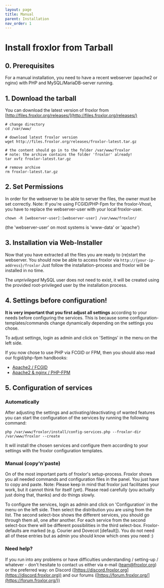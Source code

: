 ```yaml
---
layout: page
title: Manual
parent: Installation
nav_order: 1
---
```


# Install froxlor from Tarball

## 0. Prerequisites

For a manual installation, you need to have a recent webserver (apache2 or nginx) with PHP and MySQL/MariaDB-server running.

## 1. Download the tarball

You can download the latest version of froxlor from [http://files.froxlor.org/releases/](http://files.froxlor.org/releases/)

````shell
# change directory
cd /var/www/

# download latest froxlor version
wget http://files.froxlor.org/releases/froxlor-latest.tar.gz

# the content should go in to the folder /var/www/froxlor
# note: the archive contains the folder 'froxlor' already!
tar xvfz froxlor-latest.tar.gz

# remove archive
rm froxlor-latest.tar.gz
````

## 2. Set Permissions

In order for the webserver to be able to server the files, the owner must be set correctly. Note: If you're using FCGID/PHP-Fpm for the froxlor-Vhost, you have to replace the webserver-user with your local froxlor-user.

````shell
chown -R [webserver-user]:[webserver-user] /var/www/froxlor/
````

(the 'webserver-user' on most systems is 'www-data' or 'apache')

## 3. Installation via Web-Installer

Now that you have extracted all the files you are ready to (re)start the webserver. You should now be able to access froxlor via `http://{your-ip-address}/froxlor` Just follow the installation-process and froxlor will be installed in no time.

The _unprivileged_ MySQL user does not need to exist, it will be created using the provided root-privileged user by the installation process.

## 4. Settings before configuration!

**It is very important that you first adjust all settings** according to your needs before configuring the services. This is because some configuration-templates/commands change dynamically depending on the settings you chose.

To adjust settings, login as admin and click on 'Settings' in the menu on the left side.

If you now chose to use PHP via FCGID or FPM, then you should also read our fcgid/php-fpm handbooks:

* [Apache2 / FCGID](/general/configuration/fcgid.html)
* [Apache2 & nginx / PHP-FPM](/general/configuration/php-fpm.html)

## 5. Configuration of services

### Automatically
After adjusting the settings and activating/deactivating of wanted features you can start the configuration of the services by running the following command:

```shell
php /var/www/froxlor/install/config-services.php --froxlor-dir /var/www/froxlor --create
```

It will install the chosen services and configure them according to your settings with the froxlor configuration templates.

### Manual (copy'n'paste)
On of the most important parts of froxlor's setup-process. Froxlor shows you all needed commands and configuration files in the panel. You just have to copy and paste. Note: Please keep in mind that froxlor just facilitates your work, but it cannot think for itself (yet). Please read carefully (you actually just doing that, thanks) and do things slowly.

To configure the services, login as admin and click on 'Configuration' in the menu on the left side. Then select the distribution you are using from the list. The second select-box shows the different services, you should go through them all, one after another. For each service from the second select-box there will be different possibilities in the third select-box. Froxlor-defaults are marked (e.g. Courier and Dovecot [default]). You do not need all of these entries but as admin you should know which ones you need :)

### Need help?
If you run into any problems or have difficulties understanding / setting-up / whatever - don't hesitate to contact us either via e-mail ([team@froxlor.org](mailto:team@froxlor.org)) or the preferred way: on Discord ([https://discord.froxlor.org](https://discord.froxlor.org)) and our forums ([https://forum.froxlor.org/](https://forum.froxlor.org/))
